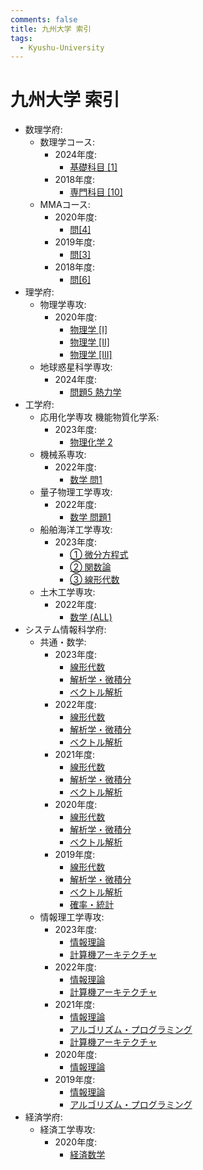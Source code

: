 ```yaml
---
comments: false
title: 九州大学 索引
tags:
  - Kyushu-University
---
```

# 九州大学 索引

- 数理学府:
    - 数理学コース:
        - 2024年度:
            - [基礎科目 \[1\]](mathematics/suuri_2024_kiso_1.md)
        - 2018年度:
            - [専門科目 \[10\]](mathematics/suuri_2018_senmon_10.md)
    - MMAコース:
        - 2020年度:
            - [問\[4\]](mathematics/mma_2020_4.md)
        - 2019年度:
            - [問\[3\]](mathematics/mma_2019_3.md)
        - 2018年度:
            - [問\[6\]](mathematics/mma_2018_6.md)
- 理学府:
    - 物理学専攻:
        - 2020年度:
            - [物理学 \[I\]](science/phys_2020_phys_I.md)
            - [物理学 \[II\]](science/phys_2020_phys_II.md)
            - [物理学 \[III\]](science/phys_2020_phys_III.md)
    - 地球惑星科学専攻:
        - 2024年度:
            - [問題5 熱力学](science/geo_2024_5.md)
- 工学府:
    - 応用化学専攻 機能物質化学系:
        - 2023年度:
            - [物理化学 2](engineering/ac_cstf_2023_phys_chem_2.md)
    - 機械系専攻:
        - 2022年度:
            - [数学 問1](engineering/mech_2022_math_1.md)
    - 量子物理工学専攻:
        - 2022年度:
            - [数学 問題1](engineering/qpn_2022_math_1.md)
    - 船舶海洋工学専攻:
        - 2023年度:
            - [① 微分方程式](engineering/nams_2023_1.md)
            - [② 関数論](engineering/nams_2023_2.md)
            - [③ 線形代数](engineering/nams_2023_3.md)
    - 土木工学専攻:
        - 2022年度:
            - [数学 (ALL)](engineering/civil_2022_math_all.md)
- システム情報科学府:
    - 共通・数学:
        - 2023年度:
            - [線形代数](ISEE/kyotsu_2023_linear_algebra.md)
            - [解析学・微積分](ISEE/kyotsu_2023_analysis_calculus.md)
            - [ベクトル解析](ISEE/kyotsu_2023_vector_analysis.md)
        - 2022年度:
            - [線形代数](ISEE/kyotsu_2022_linear_algebra.md)
            - [解析学・微積分](ISEE/kyotsu_2022_analysis_calculus.md)
            - [ベクトル解析](ISEE/kyotsu_2022_vector_analysis.md)
        - 2021年度:
            - [線形代数](ISEE/kyotsu_2021_linear_algebra.md)
            - [解析学・微積分](ISEE/kyotsu_2021_analysis_calculus.md)
            - [ベクトル解析](ISEE/kyotsu_2021_vector_analysis.md)
        - 2020年度:
            - [線形代数](ISEE/kyotsu_2020_linear_algebra.md)
            - [解析学・微積分](ISEE/kyotsu_2020_analysis_calculus.md)
            - [ベクトル解析](ISEE/kyotsu_2020_vector_analysis.md)
        - 2019年度:
            - [線形代数](ISEE/kyotsu_2019_linear_algebra.md)
            - [解析学・微積分](ISEE/kyotsu_2019_analysis_calculus.md)
            - [ベクトル解析](ISEE/kyotsu_2019_vector_analysis.md)
            - [確率・統計](ISEE/kyotsu_2019_prob_stat.md)
    - 情報理工学専攻:
        - 2023年度:
            - [情報理論](ISEE/ist_2023_information_theory.md)
            - [計算機アーキテクチャ](ISEE/ist_2023_computer_architecture.md)
        - 2022年度:
            - [情報理論](ISEE/ist_2022_information_theory.md)
            - [計算機アーキテクチャ](ISEE/ist_2022_computer_architecture.md)
        - 2021年度:
            - [情報理論](ISEE/ist_2021_information_theory.md)
            - [アルゴリズム・プログラミング](ISEE/ist_2021_algorithm_programming.md)
            - [計算機アーキテクチャ](ISEE/ist_2021_computer_architecture.md)
        - 2020年度:
            - [情報理論](ISEE/ist_2020_information_theory.md)
        - 2019年度:
            - [情報理論](ISEE/ist_2019_information_theory.md)
            - [アルゴリズム・プログラミング](ISEE/ist_2019_algorithm_programming.md)
- 経済学府:
    - 経済工学専攻:
        - 2020年度:
            - [経済数学](economics/economic_engineering_2020_keizaisuugaku.md)